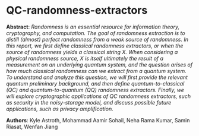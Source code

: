 # QC-randomness-extractors

**Abstract**: *Randomness is an essential resource for information theory, cryptography, and computation. The goal of randomness extraction is to distill (almost) perfect randomness from a weak source of randomness. In this report, we first define classical randomness extractors, or when the source of randomness yields a classical string X. When considering a physical randomness source, X is itself ultimately the result of a measurement on an underlying quantum system, and the question arises of how much classical randomness can we extract from a quantum system. To understand and analyze this question, we will first provide the relevant quantum preliminary background, and then define quantum-to-classical (QC) and quantum-to-quantum (QQ) randomness extractors. Finally, we will explore cryptographic applications of QC randomness extractors, such as security in the noisy-storage model, and discuss possible future applications, such as privacy amplification.*

**Authors**: Kyle Astroth, Mohammad Aamir Sohail, Neha Rama Kumar, Samin Riasat, Wenfan Jiang
